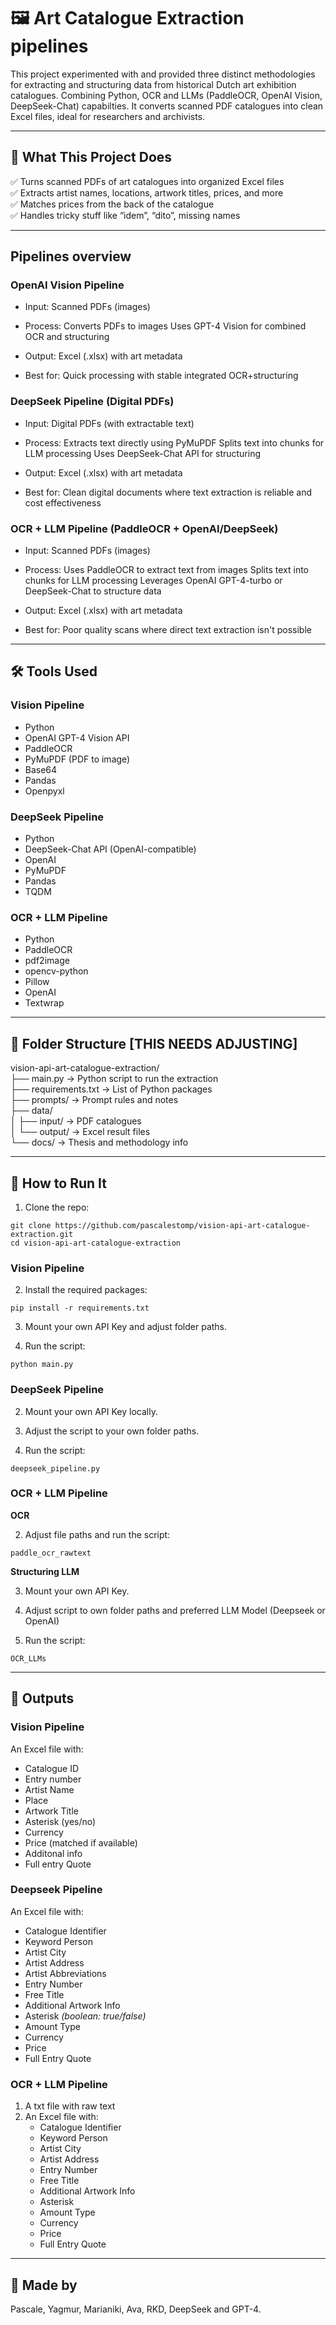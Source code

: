# 🖼️ Art Catalogue Extraction pipelines

This project experimented with and provided three distinct methodologies for extracting and structuring data from historical Dutch art exhibition catalogues. Combining Python, OCR and LLMs (PaddleOCR, OpenAI Vision, DeepSeek-Chat) capabilties. It converts scanned PDF catalogues into clean Excel files, ideal for researchers and archivists.

---

## 🚀 What This Project Does

✅ Turns scanned PDFs of art catalogues into organized Excel files  
✅ Extracts artist names, locations, artwork titles, prices, and more  
✅ Matches prices from the back of the catalogue  
✅ Handles tricky stuff like “idem”, “dito”, missing names  

---
## Pipelines overview

### OpenAI Vision Pipeline

- Input: Scanned PDFs (images)
  
- Process:
  Converts PDFs to images
  Uses GPT-4 Vision for combined OCR and structuring

- Output: Excel (.xlsx) with art metadata
  
- Best for: Quick processing with stable integrated OCR+structuring

### DeepSeek Pipeline (Digital PDFs)

- Input: Digital PDFs (with extractable text)
  
- Process:
  Extracts text directly using PyMuPDF
  Splits text into chunks for LLM processing
  Uses DeepSeek-Chat API for structuring

- Output: Excel (.xlsx) with art metadata

- Best for: Clean digital documents where text extraction is reliable and cost effectiveness

### OCR + LLM Pipeline (PaddleOCR + OpenAI/DeepSeek)

- Input: Scanned PDFs (images)

- Process:
  Uses PaddleOCR to extract text from images
  Splits text into chunks for LLM processing
  Leverages OpenAI GPT-4-turbo or DeepSeek-Chat to structure data

- Output: Excel (.xlsx) with art metadata

- Best for: Poor quality scans where direct text extraction isn't possible
  
---
## 🛠 Tools Used
### Vision Pipeline
- Python
- OpenAI GPT-4 Vision API
- PaddleOCR
- PyMuPDF (PDF to image)
- Base64
- Pandas
- Openpyxl

### DeepSeek Pipeline
- Python
- DeepSeek-Chat API (OpenAI-compatible)
- OpenAI
- PyMuPDF
- Pandas
- TQDM

### OCR + LLM Pipeline
- Python
- PaddleOCR
- pdf2image
- opencv-python
- Pillow
- OpenAI
- Textwrap
---

## 📁 Folder Structure [THIS NEEDS ADJUSTING]

vision-api-art-catalogue-extraction/  
├── main.py → Python script to run the extraction  
├── requirements.txt → List of Python packages  
├── prompts/ → Prompt rules and notes  
├── data/  
│   ├── input/ → PDF catalogues  
│   └── output/ → Excel result files  
└── docs/ → Thesis and methodology info  

---

## 🧪 How to Run It

1. Clone the repo:
```
git clone https://github.com/pascalestomp/vision-api-art-catalogue-extraction.git
cd vision-api-art-catalogue-extraction
```
### Vision Pipeline

2. Install the required packages:
```
pip install -r requirements.txt
```
3. Mount your own API Key and adjust folder paths.
   
4. Run the script:
```
python main.py
```

### DeepSeek Pipeline

2. Mount your own API Key locally.
   
3. Adjust the script to your own folder paths.
   
4. Run the script:
```
deepseek_pipeline.py
```

### OCR + LLM Pipeline
**OCR**

2. Adjust file paths and run the script:
```
paddle_ocr_rawtext
```
**Structuring LLM**

3. Mount your own API Key.
  
4. Adjust script to own folder paths and preferred LLM Model (Deepseek or OpenAI)
     
5. Run the script:
```
OCR_LLMs
```
---

## 📝 Outputs

### Vision Pipeline
An Excel file with:
- Catalogue ID
- Entry number
- Artist Name
- Place
- Artwork Title
- Asterisk (yes/no)
- Currency
- Price (matched if available)
- Additonal info
- Full entry Quote

### Deepseek Pipeline
An Excel file with:
- Catalogue Identifier
- Keyword Person  
- Artist City  
- Artist Address
- Artist Abbreviations  
- Entry Number 
- Free Title  
- Additional Artwork Info  
- Asterisk *(boolean: true/false)*  
- Amount Type  
- Currency 
- Price 
- Full Entry Quote

### OCR + LLM Pipeline
1. A txt file with raw text
2. An Excel file with:
   - Catalogue Identifier
   - Keyword Person
   - Artist City
   - Artist Address
   - Entry Number
   - Free Title
   - Additional Artwork Info
   - Asterisk
   - Amount Type
   - Currency
   - Price
   - Full Entry Quote

---

## 💖 Made by

Pascale, Yagmur, Marianiki, Ava, RKD, DeepSeek and GPT-4.


